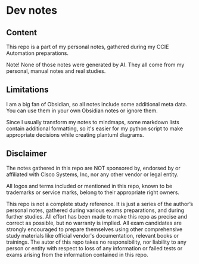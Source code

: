 # Dev notes

## Content

This repo is a part of my personal notes, gathered during my CCIE Automation preparations.

Note! None of those notes were generated by AI. They all come from my personal, manual notes and real studies.

## Limitations

I am a big fan of Obsidian, so all notes include some additional meta data. You can use them in your own Obsidian notes or ignore them.

Since I usually transform my notes to mindmaps, some markdown lists contain additional formatting, so it's easier for my python script to make appropriate decisions while creating plantuml diagrams.

## Disclaimer

The notes gathered in this repo are NOT sponsored by, endorsed by or affiliated with Cisco Systems, Inc, nor any other vendor or legal entity.

All logos and terms included or mentioned in this repo, known to be trademarks or service marks, belong to their appropriate right owners.

This repo is not a complete study reference. It is just a series of the author’s personal notes, gathered during various exams preparations, and during further studies. All effort has been made to make this repo as precise and correct as possible, but no warranty is implied. All exam candidates are strongly encouraged to prepare themselves using other comprehensive study materials like official vendor's documentation, relevant books or trainings. The autor of this repo takes no responsibility, nor liability to any person or entity with respect to loss of any information or failed tests or exams arising from the information contained in this repo.
